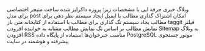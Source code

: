 
وبلاگ خبری حرفه ایی با مشخصات زیر:
پروزه داکرایز شده
ساخت منیجر اختصاصی برای مدل post
امکان اشتراک گذاری مطالب با ایمیل
ایجاد سیستم نظر دهی برای مطالب
یجاد سیستم تگ گذاری برای مطالب با استفاده از کتابخانه متن باز taggit
 فیلتر نمایش مطالب بر اساس تگ
 نمایش مطالب مشابه به خواننده
  افزودن Sitemap به وبلاگ
  افزودن RSS مناسب خبرخوان‌ها
  استفاده از پایگاه داده  PostgreSQL
  موتور جستجوی پیشرفته و هوشمند در سایت

